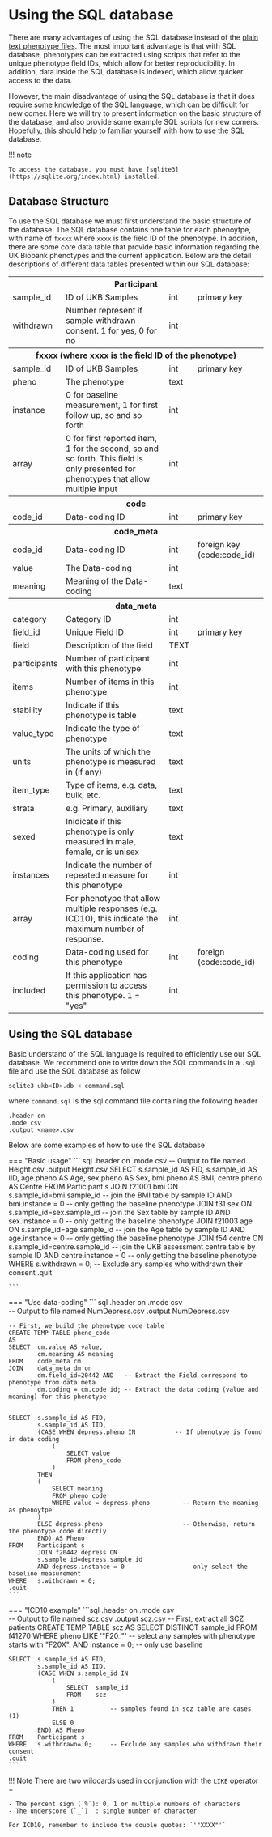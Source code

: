 # Using the SQL database

There are many advantages of using the SQL database instead of the [plain text phenotype files](tradition.md). 
The most important advantage is that with SQL database, phenotypes can be extracted using scripts that refer to the unique phenotype field IDs, which allow for better reproducibility. 
In addition, data inside the SQL database is indexed, which allow quicker access to the data. 

However, the main disadvantage of using the SQL database is that it does require some knowledge of the SQL language, which can be difficult for new comer. 
Here we will try to present information on the basic structure of the database, and also provide some example SQL scripts for new comers. 
Hopefully, this should help to familiar yourself with how to use the SQL database. 

!!! note

    To access the database, you must have [sqlite3](https://sqlite.org/index.html) installed. 


## Database Structure 
To use the SQL database we must first understand the basic structure of the database. 
The SQL database contains one table for each phenoytpe, with name of `fxxxx` where `xxxx` is the field ID of the phenotype. 
In addition, there are some core data table that provide basic information regarding the UK Biobank phenotypes and the current application.
Below are the detail descriptions of different data tables presented within our SQL database:

<table>
<th colspan="4">
Participant
</th>
<tr>
    <td>sample_id</td>
    <td>ID of UKB Samples</td>
    <td>int</td>
    <td>primary key</td>
</tr>
<tr>
    <td>withdrawn</td>
    <td>Number represent if sample withdrawn consent. 1 for yes, 0 for no</td>
    <td>int</td>
    <td></td>
</tr>
<th colspan="4">
fxxxx (where xxxx is the field ID of the phenotype)
</th>
<tr>
    <td>sample_id</td>
    <td>ID of UKB Samples</td>
    <td>int</td>
    <td>primary key</td>
</tr>
<tr>
    <td>pheno</td>
    <td>The phenotype</td>
    <td>text</td>
    <td></td>
</tr>
<tr>
    <td>instance</td>
    <td>0 for baseline measurement, 1 for first follow up, so and so forth</td>
    <td>int</td>
    <td></td>
</tr>
<tr>
    <td>array</td>
    <td>0 for first reported item, 1 for the second, so and so forth. This field is only presented for phenotypes that allow multiple input</td>
    <td>int</td>
    <td></td>
</tr>
<th colspan="4">
code
</th>
<tr>
    <td>code_id</td>
    <td>Data-coding ID</td>
    <td>int</td>
    <td>primary key</td>
</tr>
<th colspan="4">
code_meta
</th>
<tr>
    <td>code_id</td>
    <td>Data-coding ID</td>
    <td>int</td>
    <td>foreign key (code:code_id)</td>
</tr>
<tr>
    <td>value</td>
    <td>The Data-coding</td>
    <td>int</td>
    <td></td>
</tr>
<tr>
    <td>meaning</td>
    <td>Meaning of the Data-coding</td>
    <td>text</td>
    <td></td>
</tr>
<th colspan="4">
data_meta
</th>
<tr>
    <td>category</td>
    <td>Category ID</td>
    <td>int</td>
    <td></td>
</tr>
<tr>
    <td>field_id</td>
    <td>Unique Field ID</td>
    <td>int</td>
    <td>primary key</td>
</tr>
<tr>
    <td>field</td>
    <td>Description of the field</td>
    <td>TEXT</td>
    <td></td>
</tr>
<tr>
    <td>participants</td>
    <td>Number of participant with this phenotype</td>
    <td>int</td>
    <td></td>
</tr>
<tr>
    <td>items</td>
    <td>Number of items in this phenotype</td>
    <td>int</td>
    <td></td>
</tr>
<tr>
    <td>stability</td>
    <td>Indicate if this phenotype is table</td>
    <td>text</td>
    <td></td>
</tr>
<tr>
    <td>value_type</td>
    <td>Indicate the type of phenotype</td>
    <td>text</td>
    <td></td>
</tr>
<tr>
    <td>units</td>
    <td>The units of which the phenotype is measured in (if any)</td>
    <td>text</td>
    <td></td>
</tr>
<tr>
    <td>item_type</td>
    <td>Type of items, e.g. data, bulk, etc.</td>
    <td>text</td>
    <td></td>
</tr>
<tr>
    <td>strata</td>
    <td>e.g. Primary, auxiliary</td>
    <td>text</td>
    <td></td>
</tr>
<tr>
    <td>sexed</td>
    <td>Inidicate if this phenotype is only measured in male, female, or is unisex</td>
    <td>text</td>
    <td></td>
</tr>
<tr>
    <td>instances</td>
    <td>Indicate the number of repeated measure for this phenotype</td>
    <td>int</td>
    <td></td>
</tr>
<tr>
    <td>array</td>
    <td>For phenotype that allow multiple responses (e.g. ICD10), this indicate the maximum number of response. </td>
    <td>int</td>
    <td></td>
</tr>
<tr>
    <td>coding</td>
    <td>Data-coding used for this phenotype</td>
    <td>int</td>
    <td>foreign (code:code_id)</td>
</tr>
<tr>
    <td>included</td>
    <td>If this application has permission to access this phenotype. 1 = "yes"</td>
    <td>int</td>
    <td></td>
</tr>
</table>

## Using the SQL database
Basic understand of the SQL language is required to efficiently use our SQL database. 
We recommend one to write down the SQL commands in a `.sql` file and use the SQL database as follow
```bash
sqlite3 ukb<ID>.db < command.sql
```
where `command.sql` is the sql command file containing the following header
``` sqlite
.header on
.mode csv
.output <name>.csv
```

Below are some examples of how to use the SQL database

=== "Basic usage"
    ``` sql
    .header on
    .mode csv
    -- Output to file named Height.csv
    .output Height.csv 
    SELECT  s.sample_id AS FID, 
            s.sample_id AS IID,
            age.pheno AS Age,
            sex.pheno AS Sex,
            bmi.pheno AS BMI,
            centre.pheno AS Centre
    FROM    Participant s 
            JOIN    f21001 bmi ON 
                    s.sample_id=bmi.sample_id       -- join the BMI table by sample ID
                    AND bmi.instance = 0            -- only getting the baseline phenotype
            JOIN    f31 sex ON
                    s.sample_id=sex.sample_id       -- join the Sex table by sample ID
                    AND sex.instance = 0            -- only getting the baseline phenotype
            JOIN    f21003 age ON 
                    s.sample_id=age.sample_id       -- join the Age table by sample ID
                    AND age.instance = 0            -- only getting the baseline phenotype
            JOIN    f54 centre ON 
                    s.sample_id=centre.sample_id    -- join the UKB assessment centre table by sample ID
                    AND centre.instance = 0         -- only getting the baseline phenotype
            WHERE   s.withdrawn = 0;                -- Exclude any samples who withdrawn their consent
    .quit

    ```

=== "Use data-coding"
    ``` sql
    .header on
    .mode csv    
    -- Output to file named NumDepress.csv 
    .output NumDepress.csv 

    -- First, we build the phenotype code table
    CREATE TEMP TABLE pheno_code
    AS
    SELECT  cm.value AS value,
            cm.meaning AS meaning
    FROM    code_meta cm
    JOIN    data_meta dm on          
            dm.field_id=20442 AND   -- Extract the Field correspond to phenotype from data meta
            dm.coding = cm.code_id; -- Extract the data coding (value and meaning) for this phenotype


    SELECT  s.sample_id AS FID,
            s.sample_id AS IID,
            (CASE WHEN depress.pheno IN           -- If phenotype is found in data coding
                (
                    SELECT value 
                    FROM pheno_code
                )
            THEN  
            (
                SELECT meaning 
                FROM pheno_code 
                WHERE value = depress.pheno         -- Return the meaning as phenoytpe
            )
            ELSE depress.pheno                      -- Otherwise, return the phenotype code directly
            END) AS Pheno
    FROM    Participant s
            JOIN f20442 depress ON 
            s.sample_id=depress.sample_id
            AND depress.instance = 0                -- only select the baseline measurement
    WHERE   s.withdrawn = 0;
    .quit
    ```

=== "ICD10 example"
    ```sql
    .header on
    .mode csv    
    -- Output to file named scz.csv 
    .output scz.csv 
    -- First, extract all SCZ patients
    CREATE TEMP TABLE scz
    AS
    SELECT  DISTINCT sample_id
    FROM    f41270
    WHERE   pheno LIKE '"F20_"' -- select any samples with phenotype starts with "F20X". 
            AND instance = 0;   -- only use baseline
  
    SELECT  s.sample_id AS FID, 
            s.sample_id AS IID,
            (CASE WHEN s.sample_id IN
                (
                    SELECT  sample_id
                    FROM    scz
                )
                THEN 1          -- samples found in scz table are cases (1)
                ELSE 0
            END) AS Pheno
    FROM    Participant s 
    WHERE   s.withdrawn= 0;     -- Exclude any samples who withdrawn their consent
    .quit
    ```

!!! Note
    There are two wildcards used in conjunction with the `LIKE` operator −

    - The percent sign (`%`): 0, 1 or multiple numbers of characters
    - The underscore (`_`)  : single number of character

    For ICD10, remember to include the double quotes: `'"XXXX"'`

